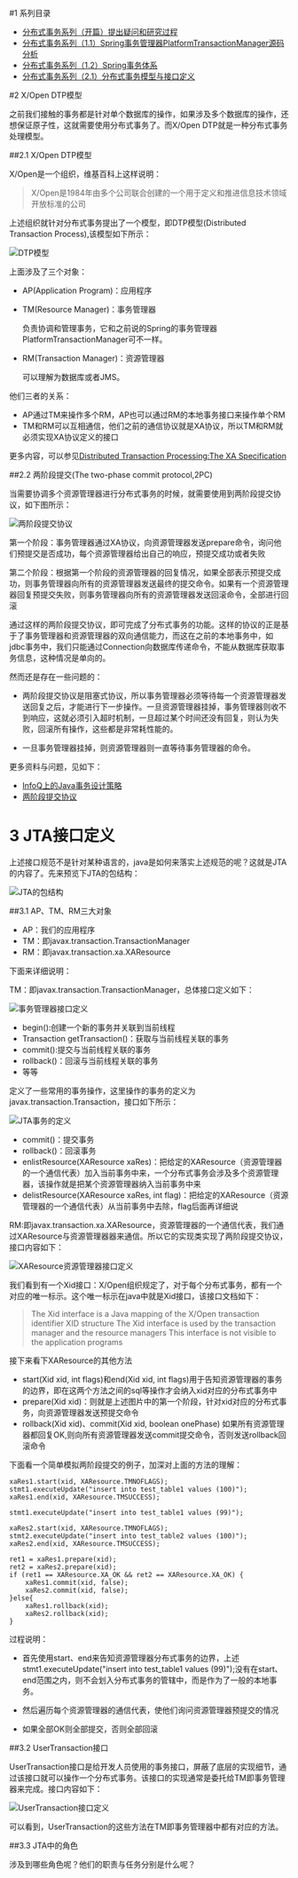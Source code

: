 #1 系列目录

-	[分布式事务系列（开篇）提出疑问和研究过程](http://my.oschina.net/pingpangkuangmo/blog/413518)
-	[分布式事务系列（1.1）Spring事务管理器PlatformTransactionManager源码分析](http://my.oschina.net/pingpangkuangmo/blog/415162)
-	[分布式事务系列（1.2）Spring事务体系]()
-	[分布式事务系列（2.1）分布式事务模型与接口定义]()


#2 X/Open DTP模型

之前我们接触的事务都是针对单个数据库的操作，如果涉及多个数据库的操作，还想保证原子性，这就需要使用分布式事务了。而X/Open DTP就是一种分布式事务处理模型。

##2.1 X/Open DTP模型

X/Open是一个组织，维基百科上这样说明：

> X/Open是1984年由多个公司联合创建的一个用于定义和推进信息技术领域开放标准的公司

上述组织就针对分布式事务提出了一个模型，即DTP模型(Distributed Transaction Process),该模型如下所示：

![DTP模型](https://static.oschina.net/uploads/img/201505/19061812_ny1A.png "DTP模型")

上面涉及了三个对象：

-	AP(Application Program)：应用程序
-	TM(Resource Manager)：事务管理器
	
	负责协调和管理事务，它和之前说的Spring的事务管理器PlatformTransactionManager可不一样。

-	RM(Transaction Manager)：资源管理器

	可以理解为数据库或者JMS。

他们三者的关系：

-	AP通过TM来操作多个RM，AP也可以通过RM的本地事务接口来操作单个RM
-	TM和RM可以互相通信，他们之前的通信协议就是XA协议，所以TM和RM就必须实现XA协议定义的接口

更多内容，可以参见[Distributed Transaction Processing:The XA Specification](http://pubs.opengroup.org/onlinepubs/009680699/toc.pdf)

##2.2 两阶段提交(The two-phase commit protocol,2PC)

当需要协调多个资源管理器进行分布式事务的时候，就需要使用到两阶段提交协议，如下图所示：

![两阶段提交协议](https://static.oschina.net/uploads/img/201505/19065944_pgTR.png "两阶段提交协议")

第一个阶段：事务管理器通过XA协议，向资源管理器发送prepare命令，询问他们预提交是否成功，每个资源管理器给出自己的响应，预提交成功或者失败

第二个阶段：根据第一个阶段的资源管理器的回复情况，如果全部表示预提交成功，则事务管理器向所有的资源管理器发送最终的提交命令。如果有一个资源管理器回复预提交失败，则事务管理器向所有的资源管理器发送回滚命令，全部进行回滚

通过这样的两阶段提交协议，即可完成了分布式事务的功能。这样的协议的正是基于了事务管理器和资源管理器的双向通信能力，而这在之前的本地事务中，如jdbc事务中，我们只能通过Connection向数据库传递命令，不能从数据库获取事务信息，这种情况是单向的。

然而还是存在一些问题的：

-	两阶段提交协议是阻塞式协议，所以事务管理器必须等待每一个资源管理器发送回复之后，才能进行下一步操作。一旦资源管理器挂掉，事务管理器则收不到响应，这就必须引入超时机制，一旦超过某个时间还没有回复，则认为失败，回滚所有操作，这些都是非常耗性能的。

-	一旦事务管理器挂掉，则资源管理器则一直等待事务管理器的命令。

更多资料与问题，见如下：

-	[InfoQ上的Java事务设计策略](http://www.infoq.com/cn/minibooks/JTDS)
-	[两阶段提交协议](http://book.51cto.com/art/201309/410608.htm)

# 3 JTA接口定义

上述接口规范不是针对某种语言的，java是如何来落实上述规范的呢？这就是JTA的内容了。先来预览下JTA的包结构：

![JTA的包结构](https://static.oschina.net/uploads/img/201505/19084416_8mVV.png "JTA的包结构")

##3.1 AP、TM、RM三大对象

-	AP：我们的应用程序
-	TM：即javax.transaction.TransactionManager
-	RM：即javax.transaction.xa.XAResource

下面来详细说明：

TM：即javax.transaction.TransactionManager，总体接口定义如下：

![事务管理器接口定义](https://static.oschina.net/uploads/img/201505/19083037_jPoK.png "事务管理器接口定义")

-	begin():创建一个新的事务并关联到当前线程
-	Transaction getTransaction()：获取与当前线程关联的事务
-	commit():提交与当前线程关联的事务
-	rollback()：回滚与当前线程关联的事务
-	等等

定义了一些常用的事务操作，这里操作的事务的定义为javax.transaction.Transaction，接口如下所示：

![JTA事务的定义](https://static.oschina.net/uploads/img/201505/19083917_jQnY.png "JTA事务的定义")

-	commit()：提交事务
-	rollback()：回滚事务
-	enlistResource(XAResource xaRes)：把给定的XAResource（资源管理器的一个通信代表）加入当前事务中来，一个分布式事务会涉及多个资源管理器，该操作就是把某个资源管理器纳入当前事务中来
-	delistResource(XAResource xaRes, int flag)：把给定的XAResource（资源管理器的一个通信代表）从当前事务中去除，flag后面再详细说

RM:即javax.transaction.xa.XAResource，资源管理器的一个通信代表，我们通过XAResource与资源管理器器来通信。所以它的实现类实现了两阶段提交协议，接口内容如下：

![XAResource资源管理器接口定义](https://static.oschina.net/uploads/img/201505/20070017_jyrJ.png "XAResource资源管理器接口定义")

我们看到有一个Xid接口：X/Open组织规定了，对于每个分布式事务，都有一个对应的唯一标示。这个唯一标示在java中就是Xid接口，该接口文档如下：

>The Xid interface is a Java mapping of the X/Open transaction identifier XID structure
>The Xid interface is used by the transaction manager and the resource managers
>This interface is not visible to the application programs

接下来看下XAResource的其他方法

-	start(Xid xid, int flags)和end(Xid xid, int flags)用于告知资源管理器的事务的边界，即在这两个方法之间的sql等操作才会纳入xid对应的分布式事务中
-	prepare(Xid xid)：则就是上述图片中的第一个阶段，针对xid对应的分布式事务，向资源管理器发送预提交命令
-	rollback(Xid xid)、commit(Xid xid, boolean onePhase) 如果所有资源管理器都回复OK,则向所有资源管理器发送commit提交命令，否则发送rollback回滚命令

下面看一个简单模拟两阶段提交的例子，加深对上面的方法的理解：

	xaRes1.start(xid, XAResource.TMNOFLAGS); 
	stmt1.executeUpdate("insert into test_table1 values (100)"); 
	xaRes1.end(xid, XAResource.TMSUCCESS); 

	stmt1.executeUpdate("insert into test_table1 values (99)"); 
      
    xaRes2.start(xid, XAResource.TMNOFLAGS); 
	stmt2.executeUpdate("insert into test_table2 values (100)"); 
	xaRes2.end(xid, XAResource.TMSUCCESS); 

	ret1 = xaRes1.prepare(xid); 
	ret2 = xaRes2.prepare(xid); 
	if (ret1 == XAResource.XA_OK && ret2 == XAResource.XA_OK) { 
		xaRes1.commit(xid, false); 
        xaRes2.commit(xid, false); 
	}else{
        xaRes1.rollback(xid); 
        xaRes2.rollback(xid); 
    }

过程说明：

-	首先使用start、end来告知资源管理器分布式事务的边界，上述stmt1.executeUpdate("insert into test_table1 values (99)");没有在start、end范围之内，则不会划入分布式事务的管辖中，而是作为了一般的本地事务。

-	然后遍历每个资源管理器的通信代表，使他们询问资源管理器预提交的情况

-	如果全部OK则全部提交，否则全部回滚

##3.2 UserTransaction接口

UserTransaction接口是给开发人员使用的事务接口，屏蔽了底层的实现细节，通过该接口就可以操作一个分布式事务。该接口的实现通常是委托给TM即事务管理器来完成。接口内容如下：

![UserTransaction接口定义](https://static.oschina.net/uploads/img/201505/20072506_rJ8t.png "UserTransaction接口定义")

可以看到，UserTransaction的这些方法在TM即事务管理器中都有对应的方法。

##3.3 JTA中的角色

涉及到哪些角色呢？他们的职责与任务分别是什么呢？








